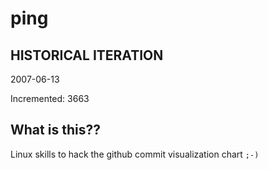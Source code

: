 # ping

## HISTORICAL ITERATION
2007-06-13

Incremented: 3663

## What is this?? 
Linux skills to hack the github commit visualization chart `;-)`
